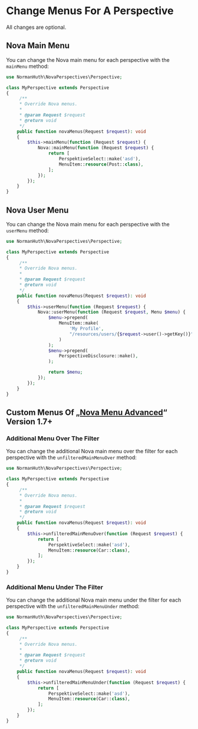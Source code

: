 # Change Menus For A Perspective

All changes are optional.

## Nova Main Menu

You can change the Nova main menu for each perspective with the `mainMenu` method:

```php
use NormanHuth\NovaPerspectives\Perspective;

class MyPerspective extends Perspective
{
     /**
     * Override Nova menus.
     *
     * @param Request $request
     * @return void
     */
    public function novaMenus(Request $request): void
    {
        $this->mainMenu(function (Request $request) {
            Nova::mainMenu(function (Request $request) {
                return [
                    PerspektiveSelect::make('asd'),
                    MenuItem::resource(Post::class),
                ];
            });
        });
    }
}
```

## Nova User Menu

You can change the Nova main menu for each perspective with the `userMenu` method:

```php
use NormanHuth\NovaPerspectives\Perspective;

class MyPerspective extends Perspective
{
     /**
     * Override Nova menus.
     *
     * @param Request $request
     * @return void
     */
    public function novaMenus(Request $request): void
    {
        $this->userMenu(function (Request $request) {
            Nova::userMenu(function (Request $request, Menu $menu) {
                $menu->prepend(
                    MenuItem::make(
                        'My Profile',
                        "/resources/users/{$request->user()->getKey()}"
                    )
                );
                $menu->prepend(
                    PerspectiveDisclosure::make(),
                );

                return $menu;
            });
        });
    }
}
```

## Custom Menus Of „[Nova Menu Advanced](https://github.com/Muetze42/nova-menu)“ Version 1.7+

### Additional Menu Over The Filter

You can change the additional Nova main menu over the filter for each perspective with the `unfilteredMainMenuOver` method:

```php
use NormanHuth\NovaPerspectives\Perspective;

class MyPerspective extends Perspective
{
     /**
     * Override Nova menus.
     *
     * @param Request $request
     * @return void
     */
    public function novaMenus(Request $request): void
    {
        $this->unfilteredMainMenuOver(function (Request $request) {
            return [
                PerspektiveSelect::make('asd'),
                MenuItem::resource(Car::class),
            ];
        });
    }
}
```

### Additional Menu Under The Filter

You can change the additional Nova main menu under the filter for each perspective with the `unfilteredMainMenuUnder` method:

```php
use NormanHuth\NovaPerspectives\Perspective;

class MyPerspective extends Perspective
{
     /**
     * Override Nova menus.
     *
     * @param Request $request
     * @return void
     */
    public function novaMenus(Request $request): void
    {
        $this->unfilteredMainMenuUnder(function (Request $request) {
            return [
                PerspektiveSelect::make('asd'),
                MenuItem::resource(Car::class),
            ];
        });
    }
}
```
